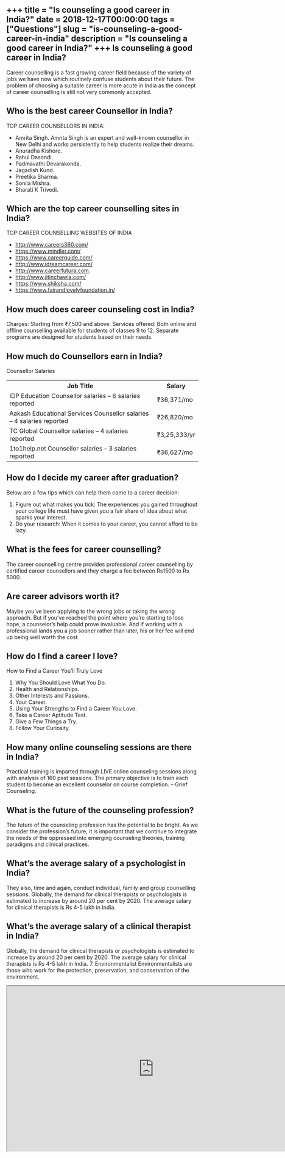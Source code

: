 +++
title = "Is counseling a good career in India?"
date = 2018-12-17T00:00:00
tags = ["Questions"]
slug = "is-counseling-a-good-career-in-india"
description = "Is counseling a good career in India?"
+++
Is counseling a good career in India?
-------------------------------------

Career counselling is a fast growing career field because of the variety of jobs we have now which routinely confuse students about their future. The problem of choosing a suitable career is more acute in India as the concept of career counselling is still not very commonly accepted.

Who is the best career Counsellor in India?
-------------------------------------------

TOP CAREER COUNSELLORS IN INDIA:

- Amrita Singh. Amrita Singh is an expert and well-known counsellor in New Delhi and works persistently to help students realize their dreams.
- Anuradha Kishore.
- Rahul Dasondi.
- Padmavathi Devarakonda.
- Jagadish Kund.
- Preetika Sharma.
- Sonila Mishra.
- Bharati K Trivedi.

Which are the top career counselling sites in India?
----------------------------------------------------

TOP CAREER COUNSELLING WEBSITES OF INDIA

- http://www.careers360.com/
- https://www.mindler.com/
- https://www.careerguide.com/
- http://www.idreamcareer.com/
- http://www.careerfutura.com.
- http://www.jitinchawla.com/
- https://www.shiksha.com/
- https://www.fairandlovelyfoundation.in/

How much does career counseling cost in India?
----------------------------------------------

Charges: Starting from ₹7,500 and above. Services offered: Both online and offline counselling available for students of classes 9 to 12. Separate programs are designed for students based on their needs.

How much do Counsellors earn in India?
--------------------------------------

Counsellor Salaries

<table><tr><th>Job Title</th><th>Salary</th></tr><tr><td>IDP Education Counsellor salaries – 6 salaries reported</td><td>₹36,371/mo</td></tr><tr><td>Aakash Educational Services Counsellor salaries – 4 salaries reported</td><td>₹26,820/mo</td></tr><tr><td>TC Global Counsellor salaries – 4 salaries reported</td><td>₹3,25,333/yr</td></tr><tr><td>1to1help.net Counsellor salaries – 3 salaries reported</td><td>₹36,627/mo</td></tr></table>

How do I decide my career after graduation?
-------------------------------------------

Below are a few tips which can help them come to a career decision:

1. Figure out what makes you tick: The experiences you gained throughout your college life must have given you a fair share of idea about what sparks your interest.
2. Do your research: When it comes to your career, you cannot afford to be lazy.

What is the fees for career counselling?
----------------------------------------

The career counselling centre provides professional career counselling by certified career counsellors and they charge a fee between Rs1500 to Rs 5000.

Are career advisors worth it?
-----------------------------

Maybe you’ve been applying to the wrong jobs or taking the wrong approach. But if you’ve reached the point where you’re starting to lose hope, a counselor’s help could prove invaluable. And if working with a professional lands you a job sooner rather than later, his or her fee will end up being well worth the cost.

How do I find a career I love?
------------------------------

How to Find a Career You’ll Truly Love

1. Why You Should Love What You Do.
2. Health and Relationships.
3. Other Interests and Passions.
4. Your Career.
5. Using Your Strengths to Find a Career You Love.
6. Take a Career Aptitude Test.
7. Give a Few Things a Try.
8. Follow Your Curiosity.

How many online counseling sessions are there in India?
-------------------------------------------------------

Practical training is imparted through LIVE online counseling sessions along with analysis of 160 past sessions. The primary objective is to train each student to become an excellent counselor on course completion. – Grief Counseling.

What is the future of the counseling profession?
------------------------------------------------

The future of the counseling profession has the potential to be bright. As we consider the profession’s future, it is important that we continue to integrate the needs of the oppressed into emerging counseling theories, training paradigms and clinical practices.

What’s the average salary of a psychologist in India?
-----------------------------------------------------

They also, time and again, conduct individual, family and group counselling sessions. Globally, the demand for clinical therapists or psychologists is estimated to increase by around 20 per cent by 2020. The average salary for clinical therapists is Rs 4-5 lakh in India.

What’s the average salary of a clinical therapist in India?
-----------------------------------------------------------

Globally, the demand for clinical therapists or psychologists is estimated to increase by around 20 per cent by 2020. The average salary for clinical therapists is Rs 4-5 lakh in India. 7. Environmentalist Environmentalists are those who work for the protection, preservation, and conservation of the environment.

<iframe allow="accelerometer; autoplay; clipboard-write; encrypted-media; gyroscope; picture-in-picture" allowfullscreen="" class="__youtube_prefs__  epyt-is-override  no-lazyload" data-no-lazy="1" data-origheight="433" data-origwidth="770" data-skipgform_ajax_framebjll="" height="433" id="_ytid_81821" loading="lazy" src="https://www.youtube.com/embed/yQ5jkAoHbHE?enablejsapi=1&autoplay=0&cc_load_policy=0&cc_lang_pref=&iv_load_policy=1&loop=0&modestbranding=0&rel=1&fs=1&playsinline=0&autohide=2&theme=dark&color=red&controls=1&" title="YouTube player" width="770"></iframe>